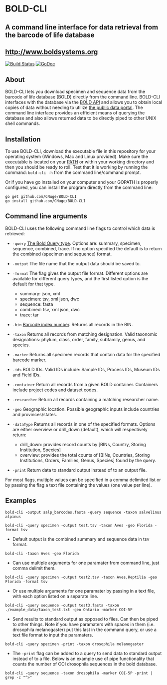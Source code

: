 # BOLD-CLI
## A command line interface for data retrieval from the barcode of life database
## http://www.boldsystems.org
[![Build Status](https://travis-ci.org/CNuge/BOLD-CLI.svg?branch=master)](https://travis-ci.org/CNuge/BOLD-CLI)	[![GoDoc](https://godoc.org/github.com/CNuge/BOLD-CLI/bold?status.svg)](https://godoc.org/github.com/CNuge/BOLD-CLI/bold)

## About

BOLD-CLI lets you download specimen and sequence data from the barcode of life database (BOLD) directly from the command line. BOLD-CLI interfaces with the database via the [BOLD API](http://www.boldsystems.org/index.php/resources/api?type=webservices) and allows you to obtain local copies of data without needing to utilize [the public data portal](http://www.boldsystems.org/index.php/Public_BINSearch?searchtype=records). The command line interface provides an efficient means of querying the database and also allows returned data to be directly piped to other UNIX shell commands. 

## Installation

To use BOLD-CLI, download the executable file in this repository for your operating system (Windows, Mac and Linux provided). Make sure the executable is located on your [PATH](https://en.wikipedia.org/wiki/PATH_(variable)) or within your working directory and then you should be ready to roll. Test that it is working by running the command: `bold-cli -h` from the command line/command prompt.

Or if you have go installed on your computer and your GOPATH is properly configured, you can install the program directly from the command line:
```
go get github.com/CNuge/BOLD-CLI
go install github.com/CNuge/BOLD-CLI
```
## Command line arguments

BOLD-CLI uses the following command line flags to control which data is retrieved:
- `-query` [The Bold Query type](http://www.boldsystems.org/index.php/resources/api?type=webservices). Options are: summary, specimen, sequence, combined, trace. If no option specified the default is to return the combined (specimen and sequence) format.  
- `-output` The file name that the output data should be saved to.
- `-format` The flag gives the output file format. Different options are available for different query types, and the first listed option is the default for that type. 
	- summary: json, xml
	- specimen: tsv, xml json, dwc
	- sequence: fasta
	- combined: tsv, xml json, dwc
	- trace: tar
- `-bin` [Barcode index number](http://www.boldsystems.org/index.php/Public_BarcodeIndexNumber_Home). Returns all records in the BIN.
- `-taxon` Returns all records from matching designation. Valid taxonomic designations: phylum, class, order, family, subfamily, genus, and species.
- `-marker` Returns all specimen records that contain data for the specified barcode marker.
- `-ids` BOLD IDs. Valid IDs include: Sample IDs, Process IDs, Museum IDs and Field IDs.
- `-container` Return all records from a given BOLD container. Containers include project codes and dataset codes.
- `-researcher` Return all records containing a matching researcher name.
- `-geo` Geographic location. Possible geographic inputs include countries and provinces/states.
- `-dataType` Returns all records in one of the specified formats. Options are either overview or drill_down (default), which will respectively return:
	- drill_down: provides record counts by [BINs, Country, Storing Institution, Species]
	- overview: provides the total counts of [BINs, Countries, Storing Institutions, Orders, Families, Genus, Species] found by the query.

- `-print` Return data to standard output instead of to an output file.

For most flags, multiple values can be specified in a comma delimited list or by passing the flag a text file containing the values (one value per line).

## Examples

```
bold-cli -output salp_barcodes.fasta -query sequence -taxon salvelinus alpinus

bold-cli -query specimen -output test.tsv -taxon Aves -geo Florida -format tsv
```
- Default output is the combined summary and sequence data in tsv format.
```
bold-cli -taxon Aves -geo Florida
```
- Can use multiple arguments for one paramater from command line, just comma delimit them.
```
bold-cli -query specimen -output test2.tsv -taxon Aves,Reptilia -geo Florida -format tsv
```
- Or use multiple arguments for one paramater by passing in a text file, with each option listed on a separate line.
```
bold-cli -query sequence -output test3.fasta -taxon ./example_data/taxon_test.txt -geo Ontario -marker COI-5P
```
- Send results to standard output as opposed to files. Can then be piped to other things. Note if you have paramaters with spaces in them (i.e. drosophila melanogaster) put this last in the command query, or use a text file format to input the paramaters.
```
bold-cli -query specimen -print -taxon drosophila melanogaster  
```
- The `-print` flag can be added to a query to send data to standard output instead of to a file. Below is an example use of pipe functionality that counts the number of COI drosophila sequences in the bold database.
```
bold-cli -query sequence -taxon drosophila -marker COI-5P -print | grep -c "^>"
```